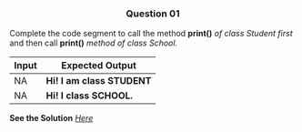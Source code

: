 <h3 align="center"> Question 01 </h3>

Complete the code segment to call the method **print()** *of class Student first* and then call **print()** *method of class School.*


Input  | Expected Output
-------| ---------------------
NA     | **Hi! I am class STUDENT**
NA     | **Hi! I class SCHOOL.**

**See the Solution** *[Here](https://github.com/garvitraj/Swayam-IIT-KGP-NPTEL-Java-Course-2021-/blob/main/Week%202/Question01/solution.java)*

